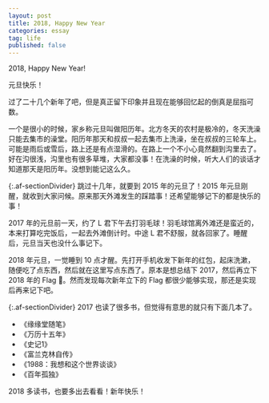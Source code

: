 ```yaml
---
layout: post
title: 2018, Happy New Year
categories: essay
tag: life
published: false
---
```


2018, Happy New Year!

元旦快乐！

过了二十几个新年了吧，但是真正留下印象并且现在能够回忆起的倒真是屈指可数。

一个是很小的时候，家乡称元旦叫做阳历年。北方冬天的农村是极冷的，冬天洗澡只能去集市的澡堂。阳历年那天和叔叔一起去集市上洗澡，坐在叔叔的三轮车上。可能是雨后或雪后，路上还是有点湿滑的。在路上一个不小心竟然翻到沟里去了。好在沟很浅，沟里也有很多草堆，大家都没事！在洗澡的时候，听大人们的谈话才知道那天是阳历年。没想到能记这么久。

{:.af-sectionDivider}
跳过十几年，就要到 2015 年的元旦了！2015 年元旦刚醒，就收到大家问候。原来那天外滩发生的踩踏事！还希望能够记下的都是快乐的事！

2017 年的元旦前一天，约了 L 君下午去打羽毛球！羽毛球馆离外滩还是蛮近的，本来打算吃完饭后，一起去外滩倒计时。中途 L 君不舒服，就各回家了。睡醒后，元旦当天也没什么事记下。

2018 年元旦，一觉睡到 10 点才醒。先打开手机收发下新年的红包，起床洗漱，随便吃了点东西，然后就在这里写点东西了。原本是想总结下 2017，然后再立下 2018 年的 Flag 🚩。然而发现每次新年立下的 Flag 都很少能够实现，那还是实现后再来记下吧。

{:.af-sectionDivider}
2017 也读了很多书，但觉得有意思的就只有下面几本了。

- 《缘缘堂随笔》
- 《万历十五年》
- 《史记1》
- 《富兰克林自传》
- 《1988：我想和这个世界谈谈》
- 《百年孤独》

2018 多读书，也要多出去看看！新年快乐！




